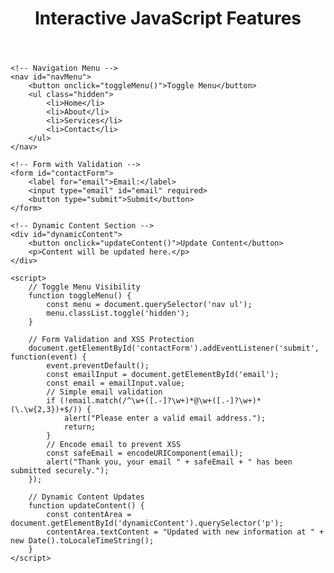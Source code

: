 <!DOCTYPE html>
<html lang="en">
<head>
    <meta charset="UTF-8">
    <meta name="viewport" content="width=device-width, initial-scale=1.0">
    <title>Interactive Webpage</title>
    <style>
        /* Basic styling (add your CSS here) */
        .hidden { display: none; }
    </style>
</head>
<body>
    <header>
        <h1>Interactive JavaScript Features</h1>
    </header>

    <!-- Navigation Menu -->
    <nav id="navMenu">
        <button onclick="toggleMenu()">Toggle Menu</button>
        <ul class="hidden">
            <li>Home</li>
            <li>About</li>
            <li>Services</li>
            <li>Contact</li>
        </ul>
    </nav>

    <!-- Form with Validation -->
    <form id="contactForm">
        <label for="email">Email:</label>
        <input type="email" id="email" required>
        <button type="submit">Submit</button>
    </form>

    <!-- Dynamic Content Section -->
    <div id="dynamicContent">
        <button onclick="updateContent()">Update Content</button>
        <p>Content will be updated here.</p>
    </div>

    <script>
        // Toggle Menu Visibility
        function toggleMenu() {
            const menu = document.querySelector('nav ul');
            menu.classList.toggle('hidden');
        }

        // Form Validation and XSS Protection
        document.getElementById('contactForm').addEventListener('submit', function(event) {
            event.preventDefault();
            const emailInput = document.getElementById('email');
            const email = emailInput.value;
            // Simple email validation
            if (!email.match(/^\w+([.-]?\w+)*@\w+([.-]?\w+)*(\.\w{2,3})+$/)) {
                alert("Please enter a valid email address.");
                return;
            }
            // Encode email to prevent XSS
            const safeEmail = encodeURIComponent(email);
            alert("Thank you, your email " + safeEmail + " has been submitted securely.");
        });

        // Dynamic Content Updates
        function updateContent() {
            const contentArea = document.getElementById('dynamicContent').querySelector('p');
            contentArea.textContent = "Updated with new information at " + new Date().toLocaleTimeString();
        }
    </script>
</body>
</html>

